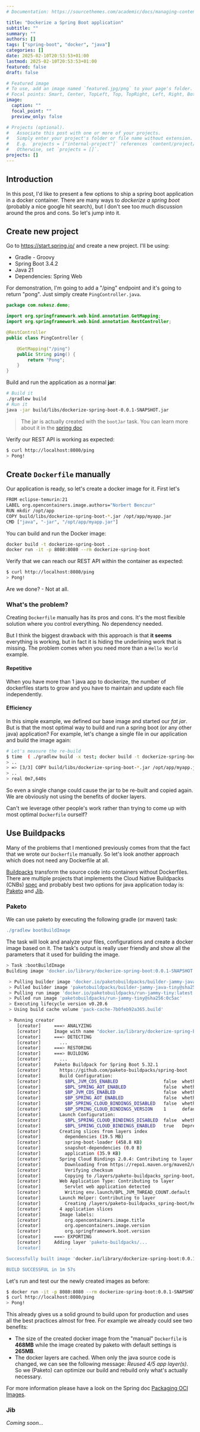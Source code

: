```yaml
---
# Documentation: https://sourcethemes.com/academic/docs/managing-content/

title: "Dockerize a Spring Boot application"
subtitle: ""
summary: ""
authors: []
tags: ["spring-boot", "docker", "java"]
categories: []
date: 2025-02-10T20:53:53+01:00
lastmod: 2025-02-10T20:53:53+01:00
featured: false
draft: false

# Featured image
# To use, add an image named `featured.jpg/png` to your page's folder.
# Focal points: Smart, Center, TopLeft, Top, TopRight, Left, Right, BottomLeft, Bottom, BottomRight.
image:
  caption: ""
  focal_point: ""
  preview_only: false

# Projects (optional).
#   Associate this post with one or more of your projects.
#   Simply enter your project's folder or file name without extension.
#   E.g. `projects = ["internal-project"]` references `content/project/deep-learning/index.md`.
#   Otherwise, set `projects = []`.
projects: []
---
```


## Introduction

In this post, I'd like to present a few options to ship a spring boot application in a docker container. There are many ways to *dockerize a spring boot* (probably a nice google hit search), but I don't see too much discussion around the pros and cons. So let's jump into it.

## Create new project

Go to https://start.spring.io/ and create a new project. I'll be using:

- Gradle - Groovy
- Spring Boot 3.4.2
- Java 21
- Dependencies: Spring Web

For demonstration, I'm going to add a "/ping" endpoint and it's going to return "pong". Just simply create `PingController.java`.

```java
package com.nukesz.demo;

import org.springframework.web.bind.annotation.GetMapping;
import org.springframework.web.bind.annotation.RestController;

@RestController
public class PingController {

    @GetMapping("/ping")
    public String ping() {
        return "Pong";
    }
}
```

Build and run the application as a normal **jar**:

```sh
# Build it
./gradlew build
# Run it
java -jar build/libs/dockerize-spring-boot-0.0.1-SNAPSHOT.jar
```

> The jar is actually created with the `bootJar` task. You can learn more about it in the [spring doc](https://docs.spring.io/spring-boot/docs/2.5.1/gradle-plugin/reference/htmlsingle/#packaging-executable.and-plain-archives)

Verify our REST API is working as expected:

```sh
$ curl http://localhost:8080/ping
> Pong!
```

## Create `Dockerfile` manually

Our application is ready, so let's create a docker image for it. First let's

```sh
FROM eclipse-temurin:21
LABEL org.opencontainers.image.authors="Norbert Benczur"
RUN mkdir /opt/app
COPY build/libs/dockerize-spring-boot-*.jar /opt/app/myapp.jar
CMD ["java", "-jar", "/opt/app/myapp.jar"]
```

You can build and run the Docker image:

```sh
docker build -t dockerize-spring-boot .
docker run -it -p 8080:8080 --rm dockerize-spring-boot
```

Verify that we can reach our REST API within the container as expected:

```sh
$ curl http://localhost:8080/ping
> Pong!
```

Are we done? - Not at all.

### What's the problem?

Creating `Dockerfile` manually has its pros and cons. It's the most flexible solution where you control everything. No dependency needed.

But I think the biggest drawback with this approach is that **it seems** everything is working, but in fact it is hiding the underlining work that is missing. The problem comes when you need more than a `Hello World` example.

#### Repetitive

When you have more than 1 java app to dockerize, the number of dockerfiles starts to grow and you have to maintain and update each file independently.

#### Efficiency

In this simple example, we defined our base image and started our *fat jar*. But is that the most optimal way to build and run a spring boot (or any other java) application?
For example, let's change a single file in our application and build the image again:

```sh
# Let's measure the re-build
$ time  ( ./gradlew build -x test; docker build -t dockerize-spring-boot . )
> ..
> => [3/3] COPY build/libs/dockerize-spring-boot-*.jar /opt/app/myapp.jar
> ..
> real 0m7,640s
```

So even a single change could cause the jar to be re-built and copied again. We are obviously not using the benefits of docker layers.

Can't we leverage other people's work rather than trying to come up with most optimal `Dockerfile` ourself?

## Use Buildpacks

Many of the problems that I mentioned previously comes from that the fact that we wrote our `Dockerfile` manually. So let's look another approach which does not need any Dockerfile at all.

[Buildpacks](https://buildpacks.io/) transform the source code into containers without Dockerfiles. There are multiple projects that implements the Cloud Native Buildpacks (CNBs) [spec](https://github.com/buildpacks/spec) and probably best two options for java application today is:
[Paketo](https://paketo.io/) and [Jib](https://github.com/GoogleContainerTools/jib).

### Paketo

We can use paketo by executing the following gradle (or maven) task:

```gradle
./gradlew bootBuildImage
```

The task will look and analyze your files, configurations and create a docker image based on it. The task's output is really user friendly and show all the parameters that it used for building the image.

```bash
> Task :bootBuildImage
Building image 'docker.io/library/dockerize-spring-boot:0.0.1-SNAPSHOT'

 > Pulling builder image 'docker.io/paketobuildpacks/builder-jammy-java-tiny:latest'
 > Pulled builder image 'paketobuildpacks/builder-jammy-java-tiny@sha256:c5c53'
 > Pulling run image 'docker.io/paketobuildpacks/run-jammy-tiny:latest' for platform 'linux/amd64'
 > Pulled run image 'paketobuildpacks/run-jammy-tiny@sha256:0c5ac'
 > Executing lifecycle version v0.20.6
 > Using build cache volume 'pack-cache-7b0feb92a365.build'

 > Running creator
    [creator]     ===> ANALYZING
    [creator]     Image with name "docker.io/library/dockerize-spring-boot:0.0.1-SNAPSHOT" not found
    [creator]     ===> DETECTING
    [creator]       ...
    [creator]     ===> RESTORING
    [creator]     ===> BUILDING
    [creator]       ...
    [creator]     Paketo Buildpack for Spring Boot 5.32.1
    [creator]       https://github.com/paketo-buildpacks/spring-boot
    [creator]       Build Configuration:
    [creator]         $BPL_JVM_CDS_ENABLED                 false  whether to enable CDS optimizations at runtime
    [creator]         $BPL_SPRING_AOT_ENABLED              false  whether to enable Spring AOT at runtime
    [creator]         $BP_JVM_CDS_ENABLED                  false  whether to enable CDS & perform JVM training run
    [creator]         $BP_SPRING_AOT_ENABLED               false  whether to enable Spring AOT
    [creator]         $BP_SPRING_CLOUD_BINDINGS_DISABLED   false  whether to contribute Spring Boot cloud bindings support
    [creator]         $BP_SPRING_CLOUD_BINDINGS_VERSION    1      default version of Spring Cloud Bindings library to contribute
    [creator]       Launch Configuration:
    [creator]         $BPL_SPRING_CLOUD_BINDINGS_DISABLED  false  whether to auto-configure Spring Boot environment properties from bindings
    [creator]         $BPL_SPRING_CLOUD_BINDINGS_ENABLED   true   Deprecated - whether to auto-configure Spring Boot environment properties from bindings
    [creator]       Creating slices from layers index
    [creator]         dependencies (19.5 MB)
    [creator]         spring-boot-loader (458.8 KB)
    [creator]         snapshot-dependencies (0.0 B)
    [creator]         application (35.9 KB)
    [creator]       Spring Cloud Bindings 2.0.4: Contributing to layer
    [creator]         Downloading from https://repo1.maven.org/maven2/org/springframework/cloud/spring-cloud-bindings/2.0.4/spring-cloud-bindings-2.0.4.jar
    [creator]         Verifying checksum
    [creator]         Copying to /layers/paketo-buildpacks_spring-boot/spring-cloud-bindings
    [creator]       Web Application Type: Contributing to layer
    [creator]         Servlet web application detected
    [creator]         Writing env.launch/BPL_JVM_THREAD_COUNT.default
    [creator]       Launch Helper: Contributing to layer
    [creator]         Creating /layers/paketo-buildpacks_spring-boot/helper/exec.d/spring-cloud-bindings
    [creator]       4 application slices
    [creator]       Image labels:
    [creator]         org.opencontainers.image.title
    [creator]         org.opencontainers.image.version
    [creator]         org.springframework.boot.version
    [creator]     ===> EXPORTING
    [creator]     Adding layer 'paketo-buildpacks/...
    [creator]         ...

Successfully built image 'docker.io/library/dockerize-spring-boot:0.0.1-SNAPSHOT'

BUILD SUCCESSFUL in 1m 57s
```

Let's run and test our the newly created images as before:

```sh
$ docker run -it -p 8080:8080 --rm dockerize-spring-boot:0.0.1-SNAPSHOT
$ curl http://localhost:8080/ping
> Pong!
```

This already gives us a solid ground to build upon for production and uses all the best practices almost for free. For example we already could see two benefits:

- The size of the created docker image from the "manual" `Dockerfile` is **468MB** while the image created by paketo with default settings is **265MB**.
- The docker layers are cached. When only the java source code is changed, we can see the following message: *Reused 4/5 app layer(s)*. So we (Paketo) can optimize our build and rebuild only what's actually necessary.

For more information please have a look on the Spring doc [Packaging OCI Images](https://docs.spring.io/spring-boot/gradle-plugin/packaging-oci-image.html).

### Jib

*Coming soon...*